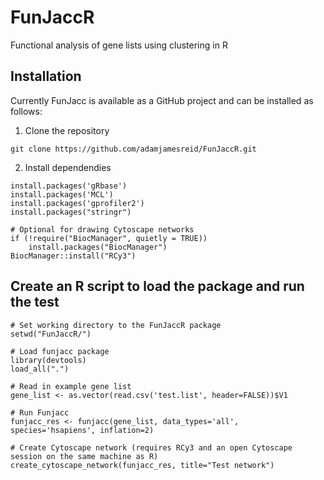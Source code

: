 # FunJaccR
Functional analysis of gene lists using clustering in R

## Installation

Currently FunJacc is available as a GitHub project and can be installed as follows:

1. Clone the repository

`git clone https://github.com/adamjamesreid/FunJaccR.git`

2. Install dependendies

```
install.packages('gRbase')
install.packages('MCL')
install.packages('gprofiler2')
install.packages("stringr")

# Optional for drawing Cytoscape networks
if (!require("BiocManager", quietly = TRUE))
    install.packages("BiocManager")
BiocManager::install("RCy3")
```

## Create an R script to load the package and run the test

```
# Set working directory to the FunJaccR package
setwd("FunJaccR/")

# Load funjacc package
library(devtools)
load_all(".")

# Read in example gene list
gene_list <- as.vector(read.csv('test.list', header=FALSE))$V1

# Run Funjacc
funjacc_res <- funjacc(gene_list, data_types='all', species='hsapiens', inflation=2)

# Create Cytoscape network (requires RCy3 and an open Cytoscape session on the same machine as R)
create_cytoscape_network(funjacc_res, title="Test network")
```
